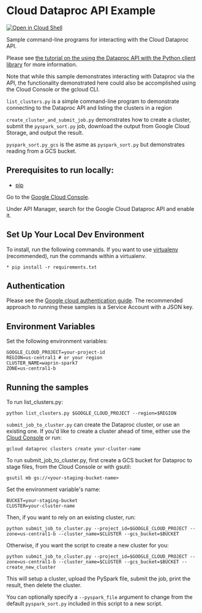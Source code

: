 # Cloud Dataproc API Example

[![Open in Cloud Shell][shell_img]][shell_link]

[shell_img]: http://gstatic.com/cloudssh/images/open-btn.png
[shell_link]: https://console.cloud.google.com/cloudshell/open?git_repo=https://github.com/GoogleCloudPlatform/python-docs-samples&page=editor&open_in_editor=dataproc/README.md

Sample command-line programs for interacting with the Cloud Dataproc API.


Please see [the tutorial on the using the Dataproc API with the Python client
library](https://cloud.google.com/dataproc/docs/tutorials/python-library-example)
for more information.

Note that while this sample demonstrates interacting with Dataproc via the API, the functionality
demonstrated here could also be accomplished using the Cloud Console or the gcloud CLI.

`list_clusters.py` is a simple command-line program to demonstrate connecting to the
Dataproc API and listing the clusters in a region

`create_cluster_and_submit_job.py` demonstrates how to create a cluster, submit the
`pyspark_sort.py` job, download the output from Google Cloud Storage, and output the result.

`pyspark_sort.py_gcs` is the asme as `pyspark_sort.py` but demonstrates
 reading from a GCS bucket.

## Prerequisites to run locally:

* [pip](https://pypi.python.org/pypi/pip)

Go to the [Google Cloud Console](https://console.cloud.google.com).

Under API Manager, search for the Google Cloud Dataproc API and enable it.

## Set Up Your Local Dev Environment

To install, run the following commands. If you want to use  [virtualenv](https://virtualenv.readthedocs.org/en/latest/)
(recommended), run the commands within a virtualenv.

    * pip install -r requirements.txt

## Authentication

Please see the [Google cloud authentication guide](https://cloud.google.com/docs/authentication/).
The recommended approach to running these samples is a Service Account with a JSON key.

## Environment Variables

Set the following environment variables:

    GOOGLE_CLOUD_PROJECT=your-project-id
    REGION=us-central1 # or your region
    CLUSTER_NAME=waprin-spark7
    ZONE=us-central1-b

## Running the samples

To run list_clusters.py:

    python list_clusters.py $GOOGLE_CLOUD_PROJECT --region=$REGION

`submit_job_to_cluster.py` can create the Dataproc cluster, or use an existing one.
If you'd like to create a cluster ahead of time, either use the
[Cloud Console](console.cloud.google.com) or run:

    gcloud dataproc clusters create your-cluster-name

To run submit_job_to_cluster.py, first create a GCS bucket for Dataproc to stage files, from the Cloud Console or with
gsutil:

    gsutil mb gs://<your-staging-bucket-name>

Set the environment variable's name:

    BUCKET=your-staging-bucket
    CLUSTER=your-cluster-name

Then, if you want to rely on an existing cluster, run:

    python submit_job_to_cluster.py --project_id=$GOOGLE_CLOUD_PROJECT --zone=us-central1-b --cluster_name=$CLUSTER --gcs_bucket=$BUCKET

Otherwise, if you want the script to create a new cluster for you:

    python submit_job_to_cluster.py --project_id=$GOOGLE_CLOUD_PROJECT --zone=us-central1-b --cluster_name=$CLUSTER --gcs_bucket=$BUCKET --create_new_cluster

This will setup a cluster, upload the PySpark file, submit the job, print the result, then
delete the cluster.

You can optionally specify a `--pyspark_file` argument to change from the default
`pyspark_sort.py` included in this script to a new script.
